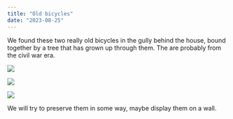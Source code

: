 ```yaml
---
title: "Old bicycles"
date: "2023-08-25"
---
```


We found these two really old bicycles in the gully behind the house, bound together by a tree that has grown up through them. The are probably from the civil war era.

![](images/20230730_133454-1024x461.jpg)

![](images/20230730_133512-461x1024.jpg)

![](images/20230730_133503-1024x461.jpg)

We will try to preserve them in some way, maybe display them on a wall.
